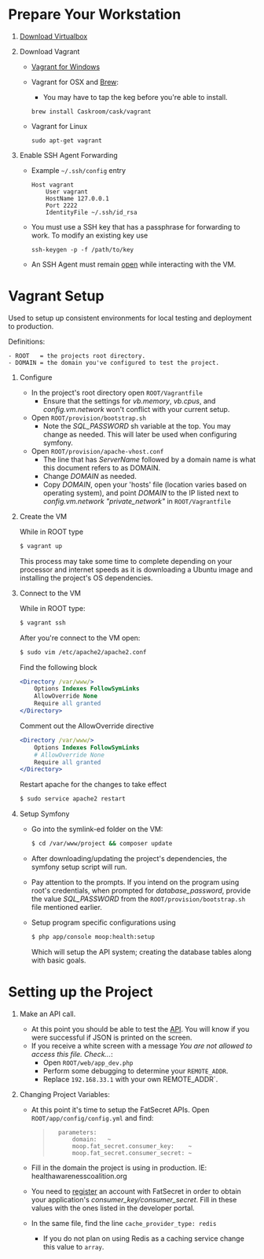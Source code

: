 # Prepare Your Workstation
1. [Download Virtualbox](https://www.virtualbox.org/wiki/Downloads)
2. Download Vagrant
   - [Vagrant for Windows]
   - Vagrant for OSX and [Brew]:
       - You may have to tap the keg before you're able to install.

        `brew install Caskroom/cask/vagrant`

   - Vagrant for Linux
   
        `sudo apt-get vagrant`
        
3. Enable SSH Agent Forwarding
    - Example `~/.ssh/config` entry
    
        ```
        Host vagrant
            User vagrant
            HostName 127.0.0.1
            Port 2222
            IdentityFile ~/.ssh/id_rsa
        ```
    - You must use a SSH key that has a passphrase for forwarding to work. To modify an existing key use
    
        `ssh-keygen -p -f /path/to/key`
    - An SSH Agent must remain [open](http://www.phase2technology.com/blog/running-an-ssh-agent-with-vagrant/) while interacting with the VM.

# Vagrant Setup
Used to setup up consistent environments for local testing and deployment to production.

Definitions:

    - ROOT   = the projects root directory.
    - DOMAIN = the domain you've configured to test the project.

1. Configure
    - In the project's root directory open `ROOT/Vagrantfile`
        - Ensure that the settings for *vb.memory*, *vb.cpus*, and *config.vm.network* won't conflict with your current setup.
    - Open `ROOT/provision/bootstrap.sh`
        - Note the *SQL_PASSWORD* sh variable at the top. You may change as needed. This will later be used when configuring symfony.
    - Open `ROOT/provision/apache-vhost.conf`
        - The line that has *ServerName* followed by a domain name is what this document refers to as DOMAIN.
        - Change *DOMAIN* as needed.
        - Copy *DOMAIN*, open your 'hosts' file (location varies based on operating system), and point *DOMAIN* to the IP listed next to *config.vm.network "private_network"* in `ROOT/Vagrantfile`

2. Create the VM

    While in ROOT type
    
    ```bash
    $ vagrant up
    ```

    
    This process may take some time to complete depending on your processor and internet speeds as it is downloading a Ubuntu image and installing the project's OS dependencies.

3. Connect to the VM

    While in ROOT type:

    ```bash
    $ vagrant ssh
    ```

    After you're connect to the VM open:
    
    ```bash
    $ sudo vim /etc/apache2/apache2.conf
    ```
    
    Find the following block
        
    ```apache
    <Directory /var/www/>
        Options Indexes FollowSymLinks
        AllowOverride None
        Require all granted
    </Directory>
    ```

    Comment out the AllowOverride directive
        
    ```apache
    <Directory /var/www/>
        Options Indexes FollowSymLinks
        # AllowOverride None
        Require all granted
    </Directory>
    ```
        
    Restart apache for the changes to take effect

    ```bash        
    $ sudo service apache2 restart
    ```

4. Setup Symfony
    - Go into the symlink-ed folder on the VM:

        ```bash
        $ cd /var/www/project && composer update
        ```
        
    - After downloading/updating the project's dependencies, the symfony setup script will run.
    - Pay attention to the prompts. If you intend on the program using root's credentials, when prompted for *database_password*, provide the value *SQL_PASSWORD* from the `ROOT/provision/bootstrap.sh` file mentioned earlier.
    - Setup program specific configurations using

        ```bash    
        $ php app/console moop:health:setup
        ```
    
    
        Which will setup the API system; creating the database tables along with basic goals.

# Setting up the Project

1. Make an API call.
    - At this point you should be able to test the [API](http://api.mis-health.dev/v1/group.json). You will know if you were successful if JSON is printed on the screen.
    - If you receive a white screen with a message *You are not allowed to access this file. Check...*:
        - Open `ROOT/web/app_dev.php`
        - Perform some debugging to determine your `REMOTE_ADDR`.
        - Replace `192.168.33.1` with your own REMOTE_ADDR`.

2. Changing Project Variables:
    - At this point it's time to setup the FatSecret APIs.
        Open `ROOT/app/config/config.yml` and find:
        
        >       parameters:
        >           domain:   ~
        >           moop.fat_secret.consumer_key:    ~
        >           moop.fat_secret.consumer_secret: ~
    - Fill in the domain the project is using in production. IE: healthawarenesscoalition.org
    - You need to [register](http://platform.fatsecret.com/api/Default.aspx?screen=r) an account with FatSecret in order to obtain your application's *consumer\_key/consumer\_secret*. Fill in these values with the ones listed in the developer portal.
    - In the same file, find the line `cache_provider_type: redis`
        - If you do not plan on using Redis as a caching service change this value to `array`.









[Vagrant for Windows]:http://www.vagrantup.com/downloads.html
[Brew]:http://brew.sh/
[Composer]:https://getcomposer.org/download/
